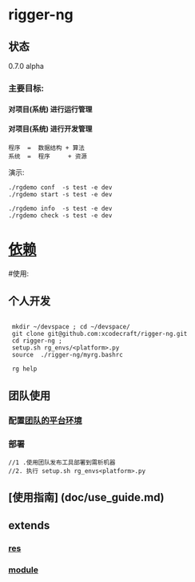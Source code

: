 # rigger-ng

## 状态

0.7.0  alpha

### 主要目标:
#### 对项目(系统) 进行运行管理
#### 对项目(系统) 进行开发管理

```
程序  =  数据结构 + 算法
系统  =  程序     + 资源
```

演示:
``` shell
./rgdemo conf  -s test -e dev
./rgdemo start -s test -e dev

./rgdemo info  -s test -e dev
./rgdemo check -s test -e dev
```

# [依赖](doc/depends.md)

#使用:

## 个人开发
``` shell

 mkdir ~/devspace ; cd ~/devspace/
 git clone git@github.com:xcodecraft/rigger-ng.git
 cd rigger-ng ;
 setup.sh rg_envs/<platform>.py
 source  ./rigger-ng/myrg.bashrc

 rg help
```
## 团队使用

### 配置[团队的平台环境](doc/rg_env.md)
### 部署
``` shell
//1 .使用团队发布工具部署到需析机器
//2. 执行 setup.sh rg_envs<platform>.py
```

## [使用指南] (doc/use_guide.md)
## extends

### [res](src/extends/res/readme.md)
### [module](src/extends/moduls/readme.md)
